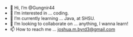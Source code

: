 - 👋 Hi, I’m @Gungnir44
- 👀 I’m interested in ... coding.
- 🌱 I’m currently learning ... Java, at SHSU.
- 💞️ I’m looking to collaborate on ... anything, I wanna learn!
- 📫 How to reach me ... joshua.m.byrd3@gmail.com

<!---
Gungnir44/Gungnir44 is a ✨ special ✨ repository because its `README.md` (this file) appears on your GitHub profile.
You can click the Preview link to take a look at your changes.
--->
